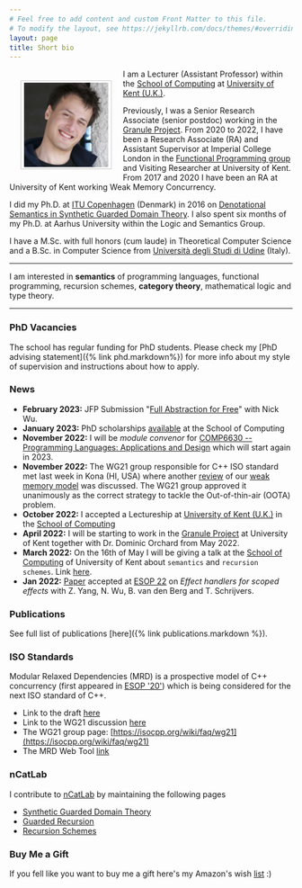 ```yaml
---
# Feel free to add content and custom Front Matter to this file.
# To modify the layout, see https://jekyllrb.com/docs/themes/#overriding-theme-defaults
layout: page
title: Short bio
---
```


<img src="/assets/images/now.jpg" alt="Smiley face"
style="float:left;width:150px;height:150px;padding:3px 5px;border:1.5px solid
#ccc;margin:20px;"> 

I am a Lecturer (Assistant Professor) within the [School of
Computing](https://www.kent.ac.uk/computing) at [University of Kent
(U.K.)](https://www.kent.ac.uk). 

Previously, I was a Senior Research Associate (senior postdoc) working in the
[Granule Project](https://granule-project.github.io). From 2020 to 2022, I have
been a Research Associate (RA) and Assistant Supervisor at Imperial College
London in the [Functional Programming group](https://fp.doc.ic.ac.uk) and
Visiting Researcher at University of Kent. From 2017 and 2020 I have been an RA
at University of Kent working Weak Memory Concurrency.

I did my Ph.D. at [ITU Copenhagen](https://www.itu.dk) (Denmark) in 2016 on
[Denotational Semantics in Synthetic Guarded Domain
Theory](/assets/papers/paviotti-phdthesis.pdf). I also spent six months of my
Ph.D. at Aarhus University within the Logic and Semantics Group. 

I have a M.Sc. with full honors (cum laude) in Theoretical Computer Science and
a B.Sc. in Computer Science from [Università degli Studi di
Udine](https://www.uniud.it/it) (Italy).

---

I am interested in **semantics** of programming languages, functional
programming, recursion schemes, **category theory**, mathematical logic and type
theory. 

---
### PhD Vacancies
The school has regular funding for PhD students. Please check my [PhD advising statement]({% link phd.markdown%}) 
for more info about my style of supervision and instructions about how to apply.


### News
- **February 2023:** JFP Submission "[Full Abstraction for Free](https://arxiv.org/abs/2303.09358)" with Nick Wu. 
- **January 2023:** PhD scholarships [available](/assets/phd-advert-2023.txt) at the School of Computing 
- **November 2022:** I will be *module convenor* for [COMP6630 -- Programming Languages: Applications and Design](https://www.kent.ac.uk/courses/modules/module/CO663) which will start again in 2023.   
- **November 2022:** The WG21 group responsible for C++ ISO standard met last week in Kona (HI, USA) where another [review](https://graymalk.in/iso-papers/p1780/p1780r2.html) of our [weak memory model](https://link.springer.com/content/pdf/10.1007/978-3-030-44914-8_22.pdf) was discussed. The WG21 group approved it unanimously as the correct strategy to tackle the Out-of-thin-air (OOTA) problem.
- **October 2022:** I accepted a Lectureship at [University of Kent (U.K.)](https://www.kent.ac.uk) in the [School of Computing](https://www.kent.ac.uk/computing)
- **April 2022:** I will be starting to work in the [Granule Project](https://granule-project.github.io) at University of Kent together with Dr. Dominic Orchard from May 2022.
- **March 2022:** On the 16th of May I will be giving a talk at the [School of Computing](https://www.kent.ac.uk/computing) of University of Kent about `semantics` and `recursion schemes`. Link [here](https://www.kent.ac.uk/events/event/54383/fully-abstract-semantics-with-folds-and-unfolds-marco-paviotti).
- **Jan 2022:** [Paper](https://arxiv.org/abs/2201.10287) accepted at [ESOP 22](https://etaps.org/2022/esop) on *Effect handlers for scoped effects* with Z. Yang, N. Wu, B. van den Berg and T. Schrijvers. 


### Publications

See full list of publications [here]({% link publications.markdown %}).

### ISO Standards 

Modular Relaxed Dependencies (MRD) is a prospective model of C++ concurrency
(first appeared in [ESOP
'20'](https://link.springer.com/content/pdf/10.1007/978-3-030-44914-8_22.pdf))
which is being considered for the next ISO standard of C++. 
- Link to the draft [here](https://graymalk.in/iso-papers/p1780/p1780r2.html)
- Link to the WG21 discussion [here](https://eur01.safelinks.protection.outlook.com/?url=https%3A%2F%2Fgithub.com%2Fcplusplus%2Fpapers%2Fissues%2F554%23issuecomment-1311093994&amp;data=05%7C01%7CM.Paviotti%40kent.ac.uk%7C5e1fff970b0a4039205008dac71af6b3%7C51a9fa563f32449aa7213e3f49aa5e9a%7C0%7C0%7C638041215860503967%7CUnknown%7CTWFpbGZsb3d8eyJWIjoiMC4wLjAwMDAiLCJQIjoiV2luMzIiLCJBTiI6Ik1haWwiLCJXVCI6Mn0%3D%7C3000%7C%7C%7C&amp;sdata=V1PRIBvid5UxHNvEI2aOq2Rp4Sq9voNbcjb5rCEJ4sk%3D&amp;reserved=0)
- The WG21 group page: [https://isocpp.org/wiki/faq/wg21](https://isocpp.org/wiki/faq/wg21)
- The MRD Web Tool [link](https://www.cs.kent.ac.uk/projects/MRDer/)

### nCatLab

I contribute to [nCatLab](https://ncatlab.org/nlab/show/HomePage) by maintaining
the following pages 

- [Synthetic Guarded Domain Theory](https://ncatlab.org/nlab/show/synthetic+guarded+domain+theory)
- [Guarded Recursion](https://ncatlab.org/nlab/show/guarded+recursion)
- [Recursion Schemes](https://ncatlab.org/nlab/show/recursion+scheme)

### Buy Me a Gift
If you fell like you want to buy me a gift here's my Amazon's wish [list](https://www.amazon.co.uk/hz/wishlist/ls/10P2ZBPAA92EH?ref_=wl_share) :) 
